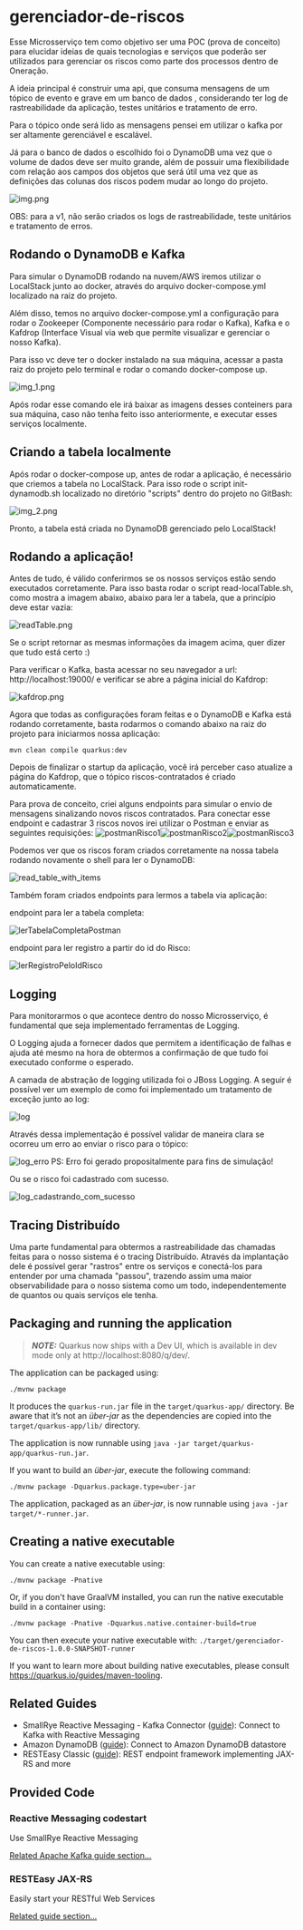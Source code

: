 # gerenciador-de-riscos

Esse Microsserviço tem como objetivo ser uma POC (prova de conceito) para elucidar ideias de quais tecnologias e serviços que poderão ser utilizados para gerenciar os riscos como parte dos processos dentro de Oneração.

A ideia principal é construir uma api, que consuma mensagens de um tópico de evento e grave em um banco de dados , considerando ter log de rastreabilidade da aplicação, testes unitários e tratamento de erro.

Para o tópico onde será lido as mensagens pensei em utilizar o kafka por ser altamente gerenciável e escalável.

Já para o banco de dados o escolhido foi o DynamoDB uma vez que o volume de dados deve ser muito grande, além de possuir uma flexibilidade com relação aos campos dos objetos que será útil uma vez que as definições das colunas dos riscos podem mudar ao longo do projeto.

![img.png](images/img.png)

OBS: para a v1, não serão criados os logs de rastreabilidade, teste unitários e tratamento de erros.


## Rodando o DynamoDB e Kafka

Para simular o DynamoDB rodando na nuvem/AWS iremos utilizar o LocalStack junto ao docker, através do arquivo docker-compose.yml  localizado na raiz do projeto.

Além disso, temos no arquivo docker-compose.yml a configuração para rodar o Zookeeper (Componente necessário para rodar o Kafka), Kafka e o Kafdrop (Interface Visual via web que permite visualizar e gerenciar o nosso Kafka).

Para isso vc deve ter o docker instalado na sua máquina, acessar a pasta raiz do projeto pelo terminal e rodar o comando docker-compose up.

![img_1.png](images/img_1.png)

Após rodar esse comando ele irá baixar as imagens desses conteiners para sua máquina, caso não tenha feito isso anteriormente, e executar esses serviços localmente.

## Criando a tabela localmente

Após rodar o docker-compose up, antes de rodar a aplicação, é necessário que criemos a tabela no LocalStack. Para isso rode o script init-dynamodb.sh localizado no diretório "scripts" dentro do projeto  no GitBash:

![img_2.png](images/img_2.png)

Pronto, a tabela está criada no DynamoDB gerenciado pelo LocalStack!


## Rodando a aplicação!

Antes de tudo, é válido conferirmos se os nossos serviços estão sendo executados corretamente.
Para isso basta rodar o script read-localTable.sh, como mostra a imagem abaixo, abaixo para ler a tabela, que a princípio deve estar vazia:

![readTable.png](images/read_table.png)

Se o script retornar as mesmas informações da imagem acima, quer dizer que tudo está certo :)

Para verificar o Kafka, basta acessar no seu navegador a url: http://localhost:19000/ e verificar se abre a página inicial do Kafdrop:

![kafdrop.png](images/kafdrop.png)

Agora que todas as configurações foram feitas e o DynamoDB e Kafka está rodando corretamente, basta rodarmos o comando abaixo na raiz do projeto para iniciarmos nossa aplicação: 

```shell script
mvn clean compile quarkus:dev
```

Depois de finalizar o startup da aplicação, você irá perceber caso atualize a página do Kafdrop, que o tópico riscos-contratados é criado automaticamente.

Para prova de conceito, criei alguns endpoints para simular o envio de mensagens sinalizando novos riscos contratados. Para conectar esse endpoint e cadastrar 3 riscos novos irei utilizar o Postman e enviar as seguintes requisições:
![postmanRisco1](images/postmanRisco1.png)![postmanRisco2](images/postmanRisco2.png)![postmanRisco3](images/postmanRisco3.png)

Podemos ver que os riscos foram criados corretamente na nossa tabela rodando novamente o shell para ler o DynamoDB:

![read_table_with_items](images/read_table_with_items.png)

Também foram criados endpoints para lermos a tabela via aplicação:

endpoint para ler a tabela completa:

![lerTabelaCompletaPostman](images/lerTabelaCompletaPostman.png)

endpoint para ler registro a partir do id do Risco:

![lerRegistroPeloIdRisco](images/lerRegistroPeloIdRisco.png)

## Logging

Para monitorarmos o que acontece dentro do nosso Microsserviço, é fundamental que seja implementado ferramentas de Logging.

O Logging ajuda a fornecer dados que permitem a identificação de falhas e ajuda até mesmo na hora de obtermos a confirmação de que tudo foi executado conforme o esperado.

A camada de abstração de logging utilizada foi o JBoss Logging. A seguir é possível ver um exemplo de como foi implementado um tratamento de exceção junto ao log:

![log](images/log_v3.png)

Através dessa implementação é possível validar de maneira clara se ocorreu um erro ao enviar o risco para o tópico: 

![log_erro](images/log_error.png)
PS: Erro foi gerado propositalmente para fins de simulação!

Ou se o risco foi cadastrado com sucesso.

![log_cadastrando_com_sucesso](images/log_cadastrando_com_sucesso.png)

## Tracing Distribuído

Uma parte fundamental para obtermos a rastreabilidade das chamadas feitas para o nosso sistema é o tracing Distribuído.
Através da implantação dele é possível gerar "rastros" entre os serviços e conectá-los para entender por uma chamada "passou", trazendo assim uma maior observabilidade para o nosso sistema como um todo, independentemente de quantos ou quais serviços ele tenha.  

## Packaging and running the application

> **_NOTE:_**  Quarkus now ships with a Dev UI, which is available in dev mode only at http://localhost:8080/q/dev/.

The application can be packaged using:
```shell script
./mvnw package
```
It produces the `quarkus-run.jar` file in the `target/quarkus-app/` directory.
Be aware that it’s not an _über-jar_ as the dependencies are copied into the `target/quarkus-app/lib/` directory.

The application is now runnable using `java -jar target/quarkus-app/quarkus-run.jar`.

If you want to build an _über-jar_, execute the following command:
```shell script
./mvnw package -Dquarkus.package.type=uber-jar
```

The application, packaged as an _über-jar_, is now runnable using `java -jar target/*-runner.jar`.

## Creating a native executable

You can create a native executable using: 
```shell script
./mvnw package -Pnative
```

Or, if you don't have GraalVM installed, you can run the native executable build in a container using: 
```shell script
./mvnw package -Pnative -Dquarkus.native.container-build=true
```

You can then execute your native executable with: `./target/gerenciador-de-riscos-1.0.0-SNAPSHOT-runner`

If you want to learn more about building native executables, please consult https://quarkus.io/guides/maven-tooling.

## Related Guides

- SmallRye Reactive Messaging - Kafka Connector ([guide](https://quarkus.io/guides/kafka-reactive-getting-started)): Connect to Kafka with Reactive Messaging
- Amazon DynamoDB ([guide](https://quarkiverse.github.io/quarkiverse-docs/quarkus-amazon-services/dev/amazon-dynamodb.html)): Connect to Amazon DynamoDB datastore
- RESTEasy Classic ([guide](https://quarkus.io/guides/resteasy)): REST endpoint framework implementing JAX-RS and more

## Provided Code

### Reactive Messaging codestart

Use SmallRye Reactive Messaging

[Related Apache Kafka guide section...](https://quarkus.io/guides/kafka-reactive-getting-started)


### RESTEasy JAX-RS

Easily start your RESTful Web Services

[Related guide section...](https://quarkus.io/guides/getting-started#the-jax-rs-resources)

